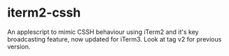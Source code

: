 iterm2-cssh
===========

An applescript to mimic CSSH behaviour using iTerm2 and it's key broadcasting feature, now updated for iTerm3. Look at tag v2 for previous version.
